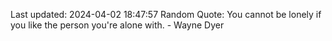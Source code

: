 Last updated: 2024-04-02 18:47:57
Random Quote: You cannot be lonely if you like the person you're alone with. - Wayne Dyer